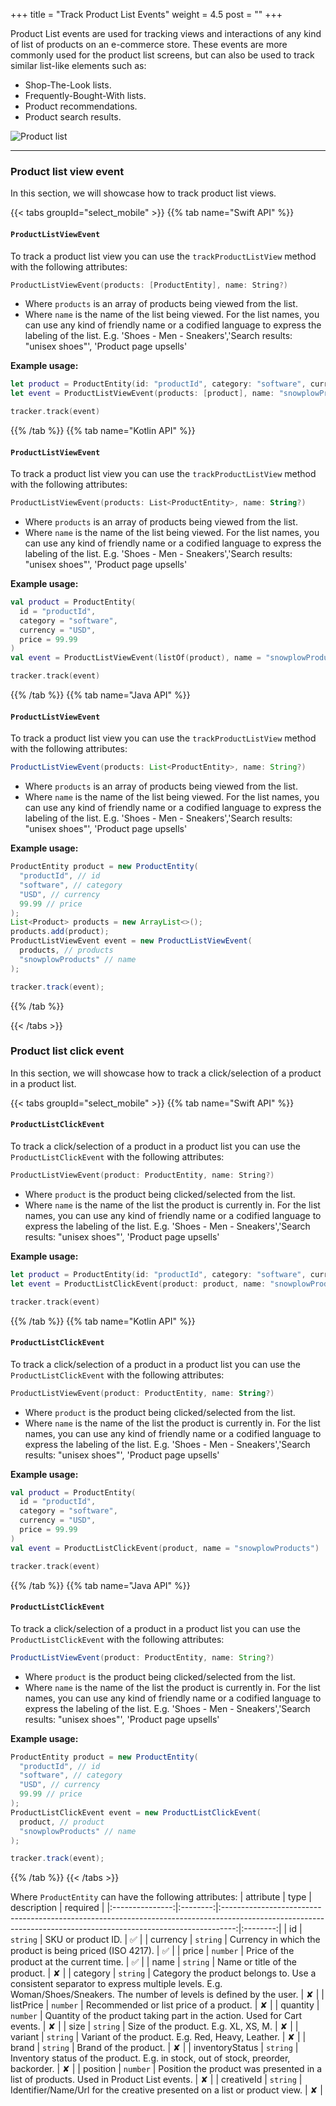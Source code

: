 +++
title = "Track Product List Events"
weight = 4.5
post = ""
+++

Product List events are used for tracking views and interactions of any kind of list of products on an e-commerce store. These events are more commonly used for the product list screens, but can also be used to track similar list-like elements such as:

- Shop-The-Look lists.
- Frequently-Bought-With lists.
- Product recommendations.
- Product search results.

![Product list](../images/product_list.png)

---

### Product list view event

In this section, we will showcase how to track product list views.

{{< tabs groupId="select_mobile" >}}
{{% tab name="Swift API" %}}

#### `ProductListViewEvent`

To track a product list view you can use the `trackProductListView` method with the following attributes:

```swift
ProductListViewEvent(products: [ProductEntity], name: String?)
```

- Where `products` is an array of products being viewed from the list.
- Where `name` is the name of the list being viewed. For the list names, you can use any kind of friendly name or a codified language to express the labeling of the list. E.g. 'Shoes - Men - Sneakers','Search results: "unisex shoes"', 'Product page upsells'

**Example usage:**

```swift
let product = ProductEntity(id: "productId", category: "software", currency: "USD", price: 99.99)
let event = ProductListViewEvent(products: [product], name: "snowplowProducts")

tracker.track(event)
```

{{% /tab %}}
{{% tab name="Kotlin API" %}}

#### `ProductListViewEvent`

To track a product list view you can use the `trackProductListView` method with the following attributes:

```kotlin
ProductListViewEvent(products: List<ProductEntity>, name: String?)
```

- Where `products` is an array of products being viewed from the list.
- Where `name` is the name of the list being viewed. For the list names, you can use any kind of friendly name or a codified language to express the labeling of the list. E.g. 'Shoes - Men - Sneakers','Search results: "unisex shoes"', 'Product page upsells'

**Example usage:**

```kotlin
val product = ProductEntity(
  id = "productId", 
  category = "software", 
  currency = "USD", 
  price = 99.99
)
val event = ProductListViewEvent(listOf(product), name = "snowplowProducts")

tracker.track(event)
```

{{% /tab %}}
{{% tab name="Java API" %}}

#### `ProductListViewEvent`

To track a product list view you can use the `trackProductListView` method with the following attributes:

```java
ProductListViewEvent(products: List<ProductEntity>, name: String?)
```

- Where `products` is an array of products being viewed from the list.
- Where `name` is the name of the list being viewed. For the list names, you can use any kind of friendly name or a codified language to express the labeling of the list. E.g. 'Shoes - Men - Sneakers','Search results: "unisex shoes"', 'Product page upsells'

**Example usage:**

```java
ProductEntity product = new ProductEntity(
  "productId", // id
  "software", // category
  "USD", // currency
  99.99 // price
);
List<Product> products = new ArrayList<>();
products.add(product);
ProductListViewEvent event = new ProductListViewEvent(
  products, // products
  "snowplowProducts" // name
);

tracker.track(event);
```

{{% /tab %}}

{{< /tabs >}}

### Product list click event

In this section, we will showcase how to track a click/selection of a product in a product list.

{{< tabs groupId="select_mobile" >}}
{{% tab name="Swift API" %}}

#### `ProductListClickEvent`

To track a click/selection of a product in a product list you can use the `ProductListClickEvent` with the following attributes:

```swift
ProductListViewEvent(product: ProductEntity, name: String?)
```

- Where `product` is the product being clicked/selected from the list.
- Where `name` is the name of the list the product is currently in. For the list names, you can use any kind of friendly name or a codified language to express the labeling of the list. E.g. 'Shoes - Men - Sneakers','Search results: "unisex shoes"', 'Product page upsells'

**Example usage:**

```swift
let product = ProductEntity(id: "productId", category: "software", currency: "USD", price: 99.99)
let event = ProductListClickEvent(product: product, name: "snowplowProducts")

tracker.track(event)
```

{{% /tab %}}
{{% tab name="Kotlin API" %}}

#### `ProductListClickEvent`

To track a click/selection of a product in a product list you can use the `ProductListClickEvent` with the following attributes:

```kotlin
ProductListViewEvent(product: ProductEntity, name: String?)
```

- Where `product` is the product being clicked/selected from the list.
- Where `name` is the name of the list the product is currently in. For the list names, you can use any kind of friendly name or a codified language to express the labeling of the list. E.g. 'Shoes - Men - Sneakers','Search results: "unisex shoes"', 'Product page upsells'

**Example usage:**

```kotlin
val product = ProductEntity(
  id = "productId", 
  category = "software", 
  currency = "USD", 
  price = 99.99
)
val event = ProductListClickEvent(product, name = "snowplowProducts")

tracker.track(event)
```

{{% /tab %}}
{{% tab name="Java API" %}}

#### `ProductListClickEvent`

To track a click/selection of a product in a product list you can use the `ProductListClickEvent` with the following attributes:

```java
ProductListViewEvent(product: ProductEntity, name: String?)
```

- Where `product` is the product being clicked/selected from the list.
- Where `name` is the name of the list the product is currently in. For the list names, you can use any kind of friendly name or a codified language to express the labeling of the list. E.g. 'Shoes - Men - Sneakers','Search results: "unisex shoes"', 'Product page upsells'

**Example usage:**

```java
ProductEntity product = new ProductEntity(
  "productId", // id
  "software", // category
  "USD", // currency
  99.99 // price
);
ProductListClickEvent event = new ProductListClickEvent(
  product, // product
  "snowplowProducts" // name
);

tracker.track(event);
```

{{% /tab %}}
{{< /tabs >}}

Where `ProductEntity` can have the following attributes:
|    attribute    |   type   |                                                                           description                                                                           | required |
|:---------------:|:--------:|:---------------------------------------------------------------------------------------------------------------------------------------------------------------:|:--------:|
|       id        | `string` |                                                                       SKU or product ID.                                                                        |    ✅     |
|    currency     | `string` |                                                    Currency in which the product is being priced (ISO 4217).                                                    |    ✅     |
|      price      | `number` |                                                            Price of the product at the current time.                                                            |    ✅     |
|      name       | `string` |                                                                  Name or title of the product.                                                                  |    ✘     |
|    category     | `string` | Category the product belongs to. Use a consistent separator to express multiple levels. E.g. Woman/Shoes/Sneakers. The number of levels is defined by the user. |    ✘     |
|    listPrice    | `number` |                                                             Recommended or list price of a product.                                                             |    ✘     |
|    quantity     | `number` |                                            Quantity of the product taking part in the action. Used for Cart events.                                             |    ✘     |
|      size       | `string` |                                                              Size of the product. E.g. XL, XS, M.                                                               |    ✘     |
|     variant     | `string` |                                                        Variant of the product. E.g. Red, Heavy, Leather.                                                        |    ✘     |
|      brand      | `string` |                                                                      Brand of the product.                                                                      |    ✘     |
| inventoryStatus | `string` |                                       Inventory status of the product. E.g. in stock, out of stock, preorder, backorder.                                        |    ✘     |
|    position     | `number` |                                     Position the product was presented in a list of products. Used in Product List events.                                      |    ✘     |
|   creativeId    | `string` |                                            Identifier/Name/Url for the creative presented on a list or product view.                                            |    ✘     |
